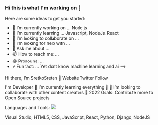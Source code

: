 ### Hi this is what I'm working on 👋

Here are some ideas to get you started:

- 🔭 I’m currently working on ... Node js 
- 🌱 I’m currently learning ... Javascript, NodeJs, React
- 👯 I’m looking to collaborate on ...
- 🤔 I’m looking for help with ...
- 💬 Ask me about ...
- 📫 How to reach me: ...
- 😄 Pronouns: ...
- ⚡ Fun fact: ... Yet dont know machine learning and ai
-->

Hi there, I'm SretkoSreten 👋
Website Twitter Follow

I'm Developer
🌱 I’m currently learning everything 🤣
👯 I’m looking to collaborate with other content creators
🥅 2022 Goals: Contribute more to Open Source projects

Languages and Tools:
![](images/github-small.png)

Visual Studio,
HTML5,
CSS,
JavaScript,
React,
Python,
Django,
NodeJS


